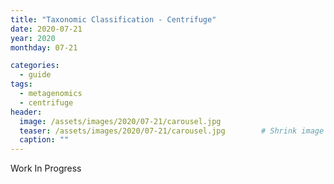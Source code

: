 ```yaml
---
title: "Taxonomic Classification - Centrifuge"
date: 2020-07-21
year: 2020
monthday: 07-21

categories:
  - guide
tags:
  - metagenomics
  - centrifuge
header:
  image: /assets/images/2020/07-21/carousel.jpg
  teaser: /assets/images/2020/07-21/carousel.jpg 		# Shrink image to 575 width
  caption: ""
---
```

Work In Progress
